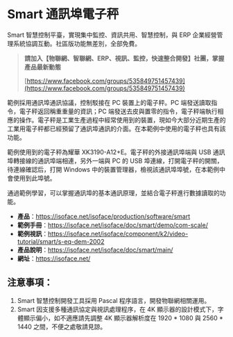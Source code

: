 # Smart 通訊埠電子秤

Smart 智慧控制平臺，實現集中監控、資訊共用、智慧控制，與 ERP 企業經營管理系統協調互動。社區版功能無差別，全部免費。

> **請加入【物聯網、智聯網、ERP、視訊、監控，快速整合開發】社團，掌握產品最新動態**
>
> [https://www.facebook.com/groups/535849751457439](https://www.facebook.com/groups/535849751457439)

範例採用通訊埠通訊協議，控制駁接在 PC 裝置上的電子秤。PC 端發送讀取指令，電子秤返回稱重重量的資訊；PC 端發送去皮與置零的指令，電子秤端執行相應的操作。電子秤是工業生產過程中經常使用到的裝置，現如今大部分近期生產的工業用電子秤都已經預留了通訊埠通訊的介面。在本範例中使用的電子秤也具有該功能。

範例使用到的電子秤為耀華 XK3190-A12+E。電子秤的外接通訊埠端與 USB 通訊埠轉接線的通訊埠端相連，另外一端與 PC 的 USB 埠連線，打開電子秤的開關，待連線確認后，打開 Windows 中的裝置管理器，檢視該通訊埠埠號，在本範例中會使用到此埠號。

通過範例學習，可以掌握通訊埠的基本通訊原理，並結合電子秤進行數據讀取的功能。

* **產品**：https://isoface.net/isoface/production/software/smart
* **範例手冊**：https://isoface.net/isoface/doc/smart/demo/com-scale/
* **範例視訊**：https://isoface.net/isoface/component/k2/video-tutorial/smart/s-eq-dem-2002
* **產品說明**：https://isoface.net/isoface/doc/smart/main/
* **網址**：https://isoface.net/

## 注意事項：
1. Smart 智慧控制開發工具採用 Pascal 程序語言，開發物聯網相關運用。
2. Smart 因支援多種通訊協定與視訊處理程序，在 4K 顯示器的設計模式下，字體顯示偏小，如不適應請先調整 4K 顯示器解析度在 1920 * 1080 與 2560 * 1440 之間，不便之處敬請見諒。